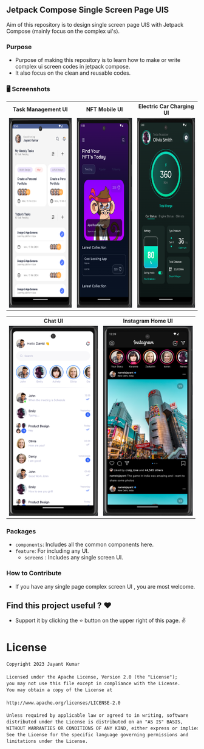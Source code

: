 ## Jetpack Compose Single Screen Page UIS

<p> Aim of this repository is to design single screen page UIS with Jetpack Compose (mainly focus on the complex ui's).</p>

### Purpose

- Purpose of making this repository is to learn how to make or write complex ui screen codes in jetpack compose.
- It also focus on the clean and reusable codes.

### 🖥️ Screenshots

<table style="width:100%">
  <tr>
    <th>Task Management UI</th>
    <th>NFT Mobile UI</th>
    <th>Electric Car Charging UI</th>
  </tr>
  <tr>
    <td><img src="screenshots/taskManagement.png" height="500" alt="task_management"/></td>
    <td><img src="screenshots/NFT.png" height="500" alt="nft_mobile"/></td>
    <td><img src="screenshots/electric_car.png" height="500" alt="electric+_car"/></td>
  </tr>
</table>
<table style="width:100%">
  <tr>
    <th>Chat UI</th>
   <th>Instagram Home UI</th>
  </tr>
  <tr>
    <td><img src="screenshots/chat.png" height="500" alt="chat_ui"/></td>
    <td><img src="screenshots/instagram.png" height="500" alt="insta_ui"/></td>
  </tr>
</table>

### Packages

- `components`: Includes all the common components here.
- `feature`: For including any UI.
    - `screens` : Includes any single screen UI.

### How to Contribute

- If you have any single page complex screen UI , you are most welcome.

## Find this project useful ? ❤️

- Support it by clicking the ⭐️ button on the upper right of this page. ✌️

# License

```markdown
Copyright 2023 Jayant Kumar

Licensed under the Apache License, Version 2.0 (the "License");
you may not use this file except in compliance with the License.
You may obtain a copy of the License at

http://www.apache.org/licenses/LICENSE-2.0

Unless required by applicable law or agreed to in writing, software
distributed under the License is distributed on an "AS IS" BASIS,
WITHOUT WARRANTIES OR CONDITIONS OF ANY KIND, either express or implied.
See the License for the specific language governing permissions and
limitations under the License.
```
